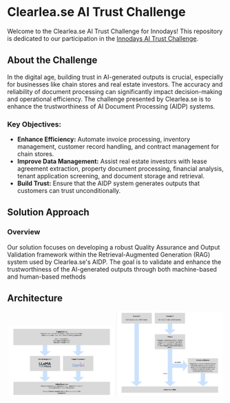 # Clearlea.se AI Trust Challenge

Welcome to the Clearlea.se AI Trust Challenge for Innodays! This repository is dedicated to our participation in the [Innodays AI Trust Challenge](https://www.innodays.org/challenge/ai-trust/).

## About the Challenge

In the digital age, building trust in AI-generated outputs is crucial, especially for businesses like chain stores and real estate investors. The accuracy and reliability of document processing can significantly impact decision-making and operational efficiency. The challenge presented by Clearlea.se is to enhance the trustworthiness of AI Document Processing (AIDP) systems.

### Key Objectives:
- **Enhance Efficiency:** Automate invoice processing, inventory management, customer record handling, and contract management for chain stores.
- **Improve Data Management:** Assist real estate investors with lease agreement extraction, property document processing, financial analysis, tenant application screening, and document storage and retrieval.
- **Build Trust:** Ensure that the AIDP system generates outputs that customers can trust unconditionally.

## Solution Approach

### Overview

Our solution focuses on developing a robust Quality Assurance and Output Validation framework within the Retrieval-Augmented Generation (RAG) system used by Clearlea.se's AIDP. The goal is to validate and enhance the trustworthiness of the AI-generated outputs through both machine-based and human-based methods

## Architecture
<p align="center">
  <img src="images/Architecture1.png" alt="Architecture1" style="width: 49%; display: inline-block;">
  <img src="images/Architecture2.png" alt="Architecture2" style="width: 49%; display: inline-block;">
</p>
